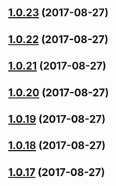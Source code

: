 <a name="1.0.23"></a>
## [1.0.23](https://github.com/merdmann/jsproject/compare/1.0.22...1.0.23) (2017-08-27)



<a name="1.0.22"></a>
## [1.0.22](https://github.com/merdmann/jsproject/compare/1.0.21...1.0.22) (2017-08-27)



<a name="1.0.21"></a>
## [1.0.21](https://github.com/merdmann/jsproject/compare/1.0.20...1.0.21) (2017-08-27)



<a name="1.0.20"></a>
## [1.0.20](https://github.com/merdmann/jsproject/compare/1.0.19...1.0.20) (2017-08-27)



<a name="1.0.19"></a>
## [1.0.19](https://github.com/merdmann/jsproject/compare/1.0.18...1.0.19) (2017-08-27)



<a name="1.0.18"></a>
## [1.0.18](https://github.com/merdmann/jsproject/compare/1.0.17...1.0.18) (2017-08-27)



<a name="1.0.17"></a>
## [1.0.17](https://github.com/merdmann/jsproject/compare/1.0.16...1.0.17) (2017-08-27)



